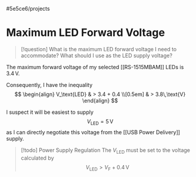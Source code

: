 #5e5ce6/projects 

# Maximum LED Forward Voltage

> [!question]
> What is the maximum LED forward voltage I need to accommodate?
> What should I use as the LED supply voltage?

The maximum forward voltage of my selected [[RS-1515MBAM]] LEDs is $3.4\,\text{V}$.

Consequently, I have the inequality
$$
\begin{align}
V_\text{LED} & > 3.4 + 0.4 \\[0.5em]
& > 3.8\,\text{V}
\end{align}
$$

I suspect it will be easiest to supply
$$
V_\text{LED} = 5\,\text{V}
$$
as I can directly negotiate this voltage from the [[USB Power Delivery]] supply.

> [!todo] Power Supply Regulation
> The $V_\text{LED}$ must be set to the voltage calculated by
> $$
> V_\text{LED} \gt V_\text{F}+0.4\,\text{V}
> $$